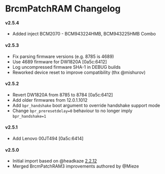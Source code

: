 BrcmPatchRAM Changelog
======================

#### v2.5.4
- Added inject BCM2070 - BCM943224HMB, BCM943225HMB Combo

#### v2.5.3
- Fix parsing firmware versions (e.g. 8785 is 4689)
- Use 4689 firmware for DW1820A [0a5c:6412]
- Log uncompressed firmware SHA-1 in DEBUG builds
- Reworked device reset to improve compatibility (thx @mishurov)

#### v2.5.2
- Revert DW1820A from 8785 to 8784 [0a5c:6412]
- Add older firmwares from 12.0.1.1012
- Add `bpr_handshake` boot argument to override handshake support mode
- Change `bpr_preresetdelay=0` behaviour to no longer imply `bpr_handshake=1`

#### v2.5.1
- Add Lenovo 00JT494 [0a5c:6414]

#### v2.5.0
- Initial import based on @headkaze [2.2.12](https://github.com/headkaze/OS-X-BrcmPatchRAM/releases)
- Merged BrcmPatchRAM3 improvements authored by @Mieze
